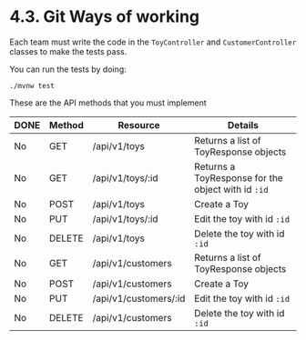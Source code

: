 # 4.3. Git Ways of working

Each team must write the code in the `ToyController` and `CustomerController` classes to make the tests pass. 

You can run the tests by doing:

```
./mvnw test
```

These are the API methods that you must implement

| DONE | Method | Resource              | Details                                            |
| ---- | ------ | --------------------- | -------------------------------------------------- |
| No   | GET    | /api/v1/toys          | Returns a list of ToyResponse objects              |
| No   | GET    | /api/v1/toys/:id      | Returns a ToyResponse for the object with id `:id` |
| No   | POST   | /api/v1/toys          | Create a Toy                                       |
| No   | PUT    | /api/v1/toys/:id      | Edit the toy with id `:id`                         |
| No   | DELETE | /api/v1/toys          | Delete the toy with id `:id`                       |
| No   | GET    | /api/v1/customers     | Returns a list of ToyResponse objects              |
| No   | POST   | /api/v1/customers     | Create a Toy                                       |
| No   | PUT    | /api/v1/customers/:id | Edit the toy with id `:id`                         |
| No   | DELETE | /api/v1/customers     | Delete the toy with id `:id`                       |
